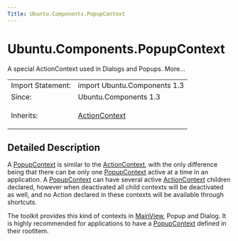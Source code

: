```yaml
---
Title: Ubuntu.Components.PopupContext
---
```


# Ubuntu.Components.PopupContext

<span class="subtitle"></span>
<!-- $$$PopupContext-brief -->
<p>A special ActionContext used in Dialogs and Popups. More...</p>
<!-- @@@PopupContext -->
<table class="alignedsummary">
<tr><td class="memItemLeft rightAlign topAlign"> Import Statement:</td><td class="memItemRight bottomAlign"> import Ubuntu.Components 1.3</td></tr><tr><td class="memItemLeft rightAlign topAlign"> Since:</td><td class="memItemRight bottomAlign">  Ubuntu.Components 1.3</td></tr><tr><td class="memItemLeft rightAlign topAlign"> Inherits:</td><td class="memItemRight bottomAlign"> <p><a href="Ubuntu.Components.ActionContext.md">ActionContext</a></p>
</td></tr></table><ul>
</ul>
<!-- $$$PopupContext-description -->
<h2 id="details">Detailed Description</h2>
</p>
<p>A <a href="index.html">PopupContext</a> is similar to the <a href="Ubuntu.Components.ActionContext.md">ActionContext</a>, with the only difference being that there can be only one <a href="index.html">PopupContext</a> active at a time in an application. A <a href="index.html">PopupContext</a> can have several active <a href="Ubuntu.Components.ActionContext.md">ActionContext</a> children declared, however when deactivated all child contexts will be deactivated as well, and no Action declared in these contexts will be available through shortcuts.</p>
<p>The toolkit provides this kind of contexts in <a href="Ubuntu.Components.MainView.md">MainView</a>, Popup and Dialog. It is highly recommended for applications to have a <a href="index.html">PopupContext</a> defined in their rootItem.</p>
<!-- @@@PopupContext -->
